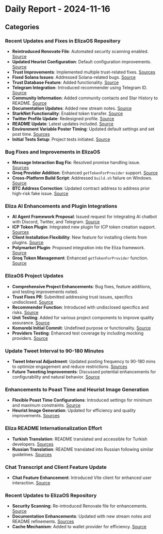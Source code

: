# Daily Report - 2024-11-16

## Categories

### Recent Updates and Fixes in ElizaOS Repository

- **Reintroduced Renovate File**: Automated security scanning enabled. [Source](https://github.com/elizaOS/eliza/commit/b5d6f591cd353988531e44f210e489b294fb4a92)
- **Updated Heurist Configuration**: Default configuration improvements. [Source](https://github.com/elizaOS/eliza/commit/4f4316e7ce3dbfc657c152fd8055c8a7b9e547b8)
- **Trust Improvements**: Implemented multiple trust-related fixes. [Sources](https://github.com/elizaOS/eliza/commit/0ddcd2f312d92a359fca4af3093a200562c96064)
- **Fixed Solana Issues**: Addressed Solana-related bugs. [Source](https://github.com/elizaOS/eliza/commit/c5a4f6ae8d9f79d6020710de2317220c27ce5930)
- **Trust Database Feature**: Added functionality. [Source](https://github.com/elizaOS/eliza/commit/a62d31246806030926604b1bfa42bd38b3230676)
- **Telegram Integration**: Introduced recommender using Telegram ID. [Source](https://github.com/elizaOS/eliza/commit/9511d21f7c4c4c6a36cdea1d3b6e03f0e5e127c7)
- **Community Information**: Added community contacts and Star History to README. [Source](https://github.com/elizaOS/eliza/commit/c03e09acc3837a00871cd5d2ce6be6640879796e)
- **Documentation Updates**: Added new stream notes. [Source](https://github.com/elizaOS/eliza/commit/4b1caa00b77b5eb23e15d3adc3774fd4d6062fe2)
- **StarkNet Functionality**: Enabled token transfer. [Source](https://github.com/elizaOS/eliza/commit/648800dd1c84600db723da88387622a97783882f)
- **Twitter Profile Update**: Redesigned profile. [Source](https://github.com/elizaOS/eliza/commit/c5992d3502de07b717a0b8852a7b67314d40b077)
- **README Update**: Latest updates included. [Source](https://github.com/elizaOS/eliza/commit/30587cdb6e95cf6f872e21e93151b8b994050585)
- **Environment Variable Poster Timing**: Updated default settings and set post time. [Sources](https://github.com/elizaOS/eliza/commit/7bc8edcddb989aeac34a03eb8f3d80790dd54304)
- **Initial Tests Setup**: Project tests initiated. [Source](https://github.com/elizaOS/eliza/commit/f0a32767a935ef2c435747d0daa188b9da24f946)

### Bug Fixes and Improvements in ElizaOS

- **Message Interaction Bug Fix**: Resolved promise handling issue. [Sources](https://github.com/elizaOS/eliza/commit/30a6ba512c0a92bf9bad1e34fd8538a98cbe856f)
- **Groq Provider Addition**: Enhanced `getTokenForProvider` support. [Source](https://github.com/elizaOS/eliza/pull/381)
- **Cross-Platform Build Script**: Addressed `build.sh` failure on Windows. [Source](https://github.com/elizaOS/eliza/issues/379)
- **BTC Address Correction**: Updated contract address to address prior high-risk fake issue. [Source](https://github.com/elizaOS/eliza/pull/374)

### Eliza AI Enhancements and Plugin Integrations

- **AI Agent Framework Proposal**: Issued request for integrating AI chatbot with Discord, Twitter, and Telegram. [Source](https://github.com/elizaOS/eliza/issues/352)
- **ICP Token Plugin**: Integrated new plugin for ICP token creation support. [Sources](https://github.com/elizaOS/eliza/commit/53775cb93154ed806bea2870b3e1323619ae3ba9)
- **Client Installation Flexibility**: New feature for installing clients from plugins. [Source](https://github.com/elizaOS/eliza/pull/371)
- **Polymarket Plugin**: Proposed integration into the Eliza framework. [Source](https://github.com/elizaOS/eliza/issues/372)
- **Groq Token Management**: Enhanced `getTokenForProvider` function. [Source](https://github.com/elizaOS/eliza/commit/1c2c31572303f226cb2337a9b8f277b8165be33a)

### ElizaOS Project Updates

- **Comprehensive Project Enhancements**: Bug fixes, feature additions, and testing improvements noted.
- **Trust Fixes PR**: Submitted addressing trust issues, specifics undisclosed. [Source](https://github.com/elizaOS/eliza/pull/347)
- **Recommender Function**: Introduced with undisclosed specifics and risks. [Source](https://github.com/elizaOS/eliza/pull/345)
- **Unit Testing**: Added for various project components to improve quality assurance. [Source](https://github.com/elizaOS/eliza/pull/367)
- **Komorebi Initial Commit**: Undefined purpose or functionality. [Source](https://github.com/elizaOS/eliza/pull/361)
- **Providers Testing**: Enhanced test coverage by including mocking providers. [Source](https://github.com/elizaOS/eliza/commit/dd15e20a46f796ce018c696ccf794e7a2c99042f)

### Update Tweet Interval to 90-180 Minutes

- **Tweet Interval Adjustment**: Updated posting frequency to 90-180 mins to optimize engagement and reduce restrictions. [Sources](https://github.com/elizaOS/eliza/commit/ccdf3db6798f071a4f3ee3afab9f0ae708ce10be)
- **Future Tweeting Improvements**: Discussed potential enhancements for configurability and natural behavior. [Source](https://github.com/elizaOS/eliza/pull/360)

### Enhancements to Poast Time and Heurist Image Generation

- **Flexible Poast Time Configurations**: Introduced settings for minimum and maximum constraints. [Source](https://github.com/elizaOS/eliza/pull/350)
- **Heurist Image Generation**: Updated for efficiency and quality improvements. [Sources](https://github.com/elizaOS/eliza/commit/e28c98b7ab0d5279ee18710332bda2d501aba5ef)

### Eliza README Internationalization Effort

- **Turkish Translation**: README translated and accessible for Turkish developers. [Sources](https://github.com/elizaOS/eliza/commit/8b1015c3b27883b7e37e83ab2e4893f8bf3bfdd6)
- **Russian Translation**: README translated into Russian following similar guidelines. [Sources](https://github.com/elizaOS/eliza/commit/5a464b1237cc53acc57b196105f402501da54df6)

### Chat Transcript and Client Feature Update

- **Chat Feature Enhancement**: Introduced Vite client for enhanced user interaction. [Source](https://github.com/elizaOS/eliza/pull/382)

### Recent Updates to ElizaOS Repository

- **Security Scanning**: Re-introduced Renovate file for enhancements. [Source](https://github.com/elizaOS/eliza/pull/358)
- **Documentation Enhancements**: Updated with new stream notes and README refinements. [Sources](https://github.com/elizaOS/eliza/pull/364)
- **Cache Mechanism**: Added to wallet provider for efficiency. [Source](https://github.com/elizaOS/eliza/commit/56e4589771aeb24d56ba840b705a2f5c7c79fdfd)
